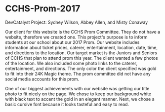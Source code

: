 # CCHS-Prom-2017
DevCatalyst Project: Sydney Wilson, Abbey Allen, and Misty Conaway

  Our client for this website is the CCHS Prom Committee. They do not have a website, therefore we created one. This project's purpose is to inform students at our school about our 2017 Prom. Our website includes information about ticket prices, caterer, entertainment, location, date, time, and directions to the location. 
Our target market is the Juniors and Seniors of CCHS that plan to attend prom this year. The client wanted a few photos of the location. We also included some photo links to the caterer, entertainment, and directions. The only color the client specified was gold to fit into their 24K Magic theme. The prom committee did not have any social media accounts for this prom.

  One of our biggest achievements with our website was getting our title photo to fit nicely on the page. We chose to keep our background white with black text to accent the gold in an elegant manner. Next, we chose a basic cursive font because it looks tasteful and easy to read. 
